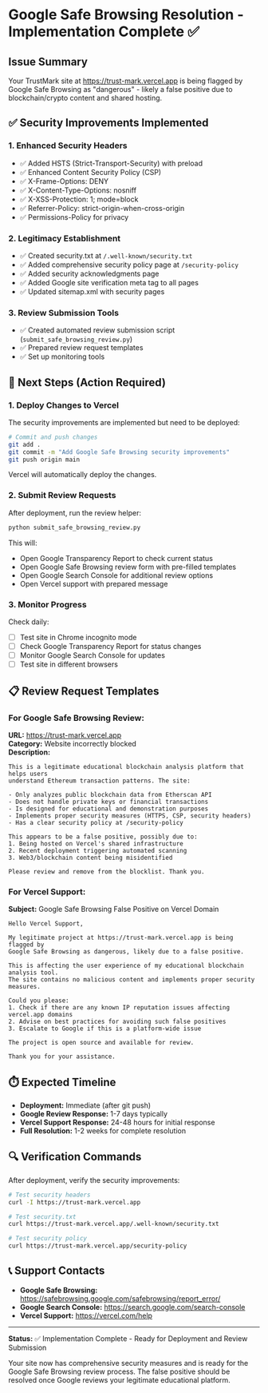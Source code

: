 # Google Safe Browsing Resolution - Implementation Complete ✅

## Issue Summary
Your TrustMark site at https://trust-mark.vercel.app is being flagged by Google Safe Browsing as "dangerous" - likely a false positive due to blockchain/crypto content and shared hosting.

## ✅ Security Improvements Implemented

### 1. Enhanced Security Headers
- ✅ Added HSTS (Strict-Transport-Security) with preload
- ✅ Enhanced Content Security Policy (CSP)
- ✅ X-Frame-Options: DENY
- ✅ X-Content-Type-Options: nosniff
- ✅ X-XSS-Protection: 1; mode=block
- ✅ Referrer-Policy: strict-origin-when-cross-origin
- ✅ Permissions-Policy for privacy

### 2. Legitimacy Establishment
- ✅ Created security.txt at `/.well-known/security.txt`
- ✅ Added comprehensive security policy page at `/security-policy`
- ✅ Added security acknowledgments page
- ✅ Added Google site verification meta tag to all pages
- ✅ Updated sitemap.xml with security pages

### 3. Review Submission Tools
- ✅ Created automated review submission script (`submit_safe_browsing_review.py`)
- ✅ Prepared review request templates
- ✅ Set up monitoring tools

## 🚀 Next Steps (Action Required)

### 1. Deploy Changes to Vercel
The security improvements are implemented but need to be deployed:

```bash
# Commit and push changes
git add .
git commit -m "Add Google Safe Browsing security improvements"
git push origin main
```

Vercel will automatically deploy the changes.

### 2. Submit Review Requests
After deployment, run the review helper:

```bash
python submit_safe_browsing_review.py
```

This will:
- Open Google Transparency Report to check current status
- Open Google Safe Browsing review form with pre-filled templates
- Open Google Search Console for additional review options
- Open Vercel support with prepared message

### 3. Monitor Progress
Check daily:
- [ ] Test site in Chrome incognito mode
- [ ] Check Google Transparency Report for status changes
- [ ] Monitor Google Search Console for updates
- [ ] Test site in different browsers

## 📋 Review Request Templates

### For Google Safe Browsing Review:
**URL:** https://trust-mark.vercel.app  
**Category:** Website incorrectly blocked  
**Description:**
```
This is a legitimate educational blockchain analysis platform that helps users 
understand Ethereum transaction patterns. The site:

- Only analyzes public blockchain data from Etherscan API
- Does not handle private keys or financial transactions  
- Is designed for educational and demonstration purposes
- Implements proper security measures (HTTPS, CSP, security headers)
- Has a clear security policy at /security-policy

This appears to be a false positive, possibly due to:
1. Being hosted on Vercel's shared infrastructure
2. Recent deployment triggering automated scanning
3. Web3/blockchain content being misidentified

Please review and remove from the blocklist. Thank you.
```

### For Vercel Support:
**Subject:** Google Safe Browsing False Positive on Vercel Domain

```
Hello Vercel Support,

My legitimate project at https://trust-mark.vercel.app is being flagged by 
Google Safe Browsing as dangerous, likely due to a false positive.

This is affecting the user experience of my educational blockchain analysis tool. 
The site contains no malicious content and implements proper security measures.

Could you please:
1. Check if there are any known IP reputation issues affecting vercel.app domains
2. Advise on best practices for avoiding such false positives  
3. Escalate to Google if this is a platform-wide issue

The project is open source and available for review.

Thank you for your assistance.
```

## ⏱️ Expected Timeline
- **Deployment:** Immediate (after git push)
- **Google Review Response:** 1-7 days typically
- **Vercel Support Response:** 24-48 hours for initial response  
- **Full Resolution:** 1-2 weeks for complete resolution

## 🔍 Verification Commands

After deployment, verify the security improvements:

```bash
# Test security headers
curl -I https://trust-mark.vercel.app

# Test security.txt
curl https://trust-mark.vercel.app/.well-known/security.txt

# Test security policy
curl https://trust-mark.vercel.app/security-policy
```

## 📞 Support Contacts

- **Google Safe Browsing:** https://safebrowsing.google.com/safebrowsing/report_error/
- **Google Search Console:** https://search.google.com/search-console
- **Vercel Support:** https://vercel.com/help

---

**Status:** ✅ Implementation Complete - Ready for Deployment and Review Submission

Your site now has comprehensive security measures and is ready for the Google Safe Browsing review process. The false positive should be resolved once Google reviews your legitimate educational platform.